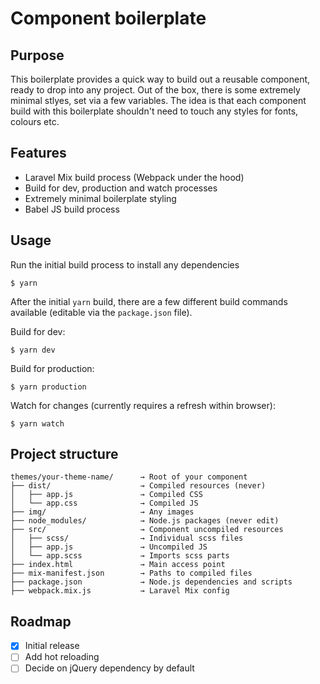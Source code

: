 # Component boilerplate

## Purpose
This boilerplate provides a quick way to build out a reusable component, ready to drop into any project. Out of the box, there is some extremely minimal stlyes, set via a few variables. The idea is that each component build with this boilerplate shouldn't need to touch any styles for fonts, colours etc.

## Features
* Laravel Mix build process (Webpack under the hood)
* Build for dev, production and watch processes
* Extremely minimal boilerplate styling
* Babel JS build process

## Usage
Run the initial build process to install any dependencies
```
$ yarn
```

After the initial ```yarn``` build, there are a few different build commands available (editable via the ```package.json``` file).

Build for dev:
```shell
$ yarn dev
```

Build for production:
```shell
$ yarn production
```

Watch for changes (currently requires a refresh within browser):
```shell
$ yarn watch
```

## Project structure
```shell
themes/your-theme-name/      → Root of your component
├── dist/                    → Compiled resources (never)
│   ├── app.js               → Compiled CSS
│   └── app.css              → Compiled JS
├── img/                     → Any images
├── node_modules/            → Node.js packages (never edit)
├── src/                     → Component uncompiled resources
│   ├── scss/                → Individual scss files
│   ├── app.js               → Uncompiled JS
│   └── app.scss             → Imports scss parts
├── index.html               → Main access point
├── mix-manifest.json        → Paths to compiled files
├── package.json             → Node.js dependencies and scripts
├── webpack.mix.js           → Laravel Mix config
```

## Roadmap
- [x] Initial release
- [ ] Add hot reloading
- [ ] Decide on jQuery dependency by default